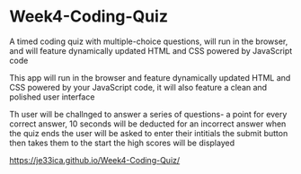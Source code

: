# Week4-Coding-Quiz
 A timed coding quiz with multiple-choice questions, will run in the browser, and will feature dynamically updated HTML and CSS powered by JavaScript code

 This app will run in the browser and feature dynamically updated HTML and CSS powered by your JavaScript code, it will also feature a clean and polished user interface

 Th user will be challnged to answer a series of questions- a point for every correct answer, 10 seconds will be deducted for an incorrect answer 
  when the quiz ends the user will be asked to enter their intitials
  the submit button then takes them to the start 
  the high scores will be displayed 
  
  https://je33ica.github.io/Week4-Coding-Quiz/
  
